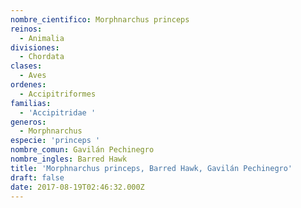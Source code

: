 ```yaml
---
nombre_cientifico: Morphnarchus princeps
reinos:
  - Animalia
divisiones:
  - Chordata
clases:
  - Aves
ordenes:
  - Accipitriformes
familias:
  - 'Accipitridae '
generos:
  - Morphnarchus
especie: 'princeps '
nombre_comun: Gavilán Pechinegro
nombre_ingles: Barred Hawk
title: 'Morphnarchus princeps, Barred Hawk, Gavilán Pechinegro'
draft: false
date: 2017-08-19T02:46:32.000Z
---
```


